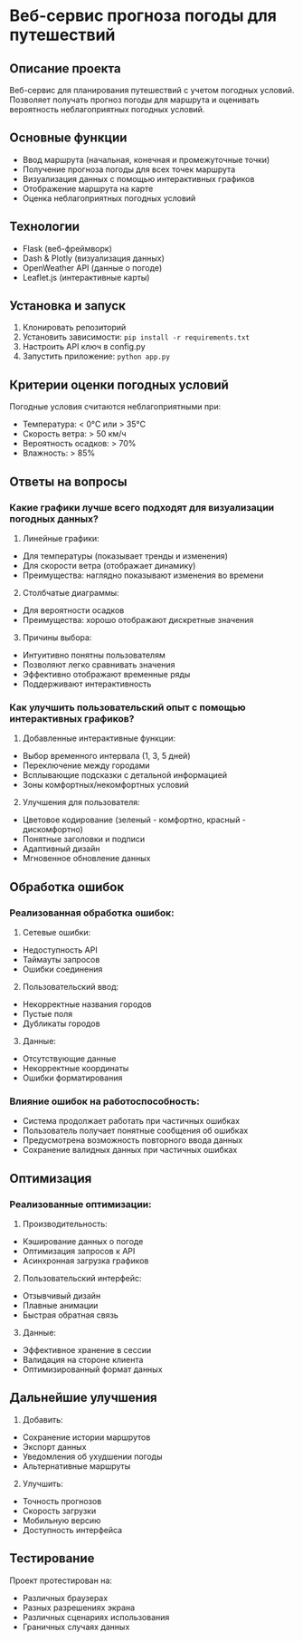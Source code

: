 # Веб-сервис прогноза погоды для путешествий

## Описание проекта
Веб-сервис для планирования путешествий с учетом погодных условий. Позволяет получать прогноз погоды для маршрута и оценивать вероятность неблагоприятных погодных условий.

## Основные функции
- Ввод маршрута (начальная, конечная и промежуточные точки)
- Получение прогноза погоды для всех точек маршрута
- Визуализация данных с помощью интерактивных графиков
- Отображение маршрута на карте
- Оценка неблагоприятных погодных условий

## Технологии
- Flask (веб-фреймворк)
- Dash & Plotly (визуализация данных)
- OpenWeather API (данные о погоде)
- Leaflet.js (интерактивные карты)

## Установка и запуск
1. Клонировать репозиторий
2. Установить зависимости: `pip install -r requirements.txt`
3. Настроить API ключ в config.py
4. Запустить приложение: `python app.py`

## Критерии оценки погодных условий
Погодные условия считаются неблагоприятными при:
- Температура: < 0°C или > 35°C
- Скорость ветра: > 50 км/ч
- Вероятность осадков: > 70%
- Влажность: > 85%

## Ответы на вопросы

### Какие графики лучше всего подходят для визуализации погодных данных?

1. Линейные графики:
- Для температуры (показывает тренды и изменения)
- Для скорости ветра (отображает динамику)
- Преимущества: наглядно показывают изменения во времени

2. Столбчатые диаграммы:
- Для вероятности осадков
- Преимущества: хорошо отображают дискретные значения

3. Причины выбора:
- Интуитивно понятны пользователям
- Позволяют легко сравнивать значения
- Эффективно отображают временные ряды
- Поддерживают интерактивность

### Как улучшить пользовательский опыт с помощью интерактивных графиков?

1. Добавленные интерактивные функции:
- Выбор временного интервала (1, 3, 5 дней)
- Переключение между городами
- Всплывающие подсказки с детальной информацией
- Зоны комфортных/некомфортных условий

2. Улучшения для пользователя:
- Цветовое кодирование (зеленый - комфортно, красный - дискомфортно)
- Понятные заголовки и подписи
- Адаптивный дизайн
- Мгновенное обновление данных

## Обработка ошибок

### Реализованная обработка ошибок:
1. Сетевые ошибки:
- Недоступность API
- Таймауты запросов
- Ошибки соединения

2. Пользовательский ввод:
- Некорректные названия городов
- Пустые поля
- Дубликаты городов

3. Данные:
- Отсутствующие данные
- Некорректные координаты
- Ошибки форматирования

### Влияние ошибок на работоспособность:
- Система продолжает работать при частичных ошибках
- Пользователь получает понятные сообщения об ошибках
- Предусмотрена возможность повторного ввода данных
- Сохранение валидных данных при частичных ошибках

## Оптимизация

### Реализованные оптимизации:
1. Производительность:
- Кэширование данных о погоде
- Оптимизация запросов к API
- Асинхронная загрузка графиков

2. Пользовательский интерфейс:
- Отзывчивый дизайн
- Плавные анимации
- Быстрая обратная связь

3. Данные:
- Эффективное хранение в сессии
- Валидация на стороне клиента
- Оптимизированный формат данных

## Дальнейшие улучшения
1. Добавить:
- Сохранение истории маршрутов
- Экспорт данных
- Уведомления об ухудшении погоды
- Альтернативные маршруты

2. Улучшить:
- Точность прогнозов
- Скорость загрузки
- Мобильную версию
- Доступность интерфейса

## Тестирование
Проект протестирован на:
- Различных браузерах
- Разных разрешениях экрана
- Различных сценариях использования
- Граничных случаях данных



